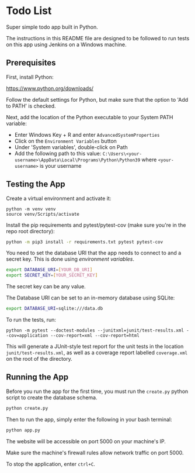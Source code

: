 # Todo List

Super simple todo app built in Python.

The instructions in this README file are designed to be followed to run tests on this app using Jenkins on a Windows machine.

## Prerequisites

First, install Python:

https://www.python.org/downloads/

Follow the default settings for Python, but make sure that the option to 'Add to PATH' is checked.

Next, add the location of the Python executable to your System PATH variable:
- Enter Windows Key + R and enter `AdvancedSystemProperties`
- Click on the `Environment Variables` button
- Under 'System variables', double-click on Path
- Add the following path to this value: `C:\Users\<your-username>\AppData\Local\Programs\Python\Python39` where `<your-username>` is your username

## Testing the App

Create a virtual environment and activate it:

```
python -m venv venv
source venv/Scripts/activate
```

Install the pip requirements and pytest/pytest-cov (make sure you're in the repo root directory):

```bash
python -m pip3 install -r requirements.txt pytest pytest-cov
```

You need to set the database URI that the app needs to connect to and a secret key. This is done using *environment variables*.

```bash
export DATABASE_URI=[YOUR_DB_URI]
export SECRET_KEY=[YOUR_SECRET_KEY]
```

The secret key can be any value.

The Database URI can be set to an in-memory database using SQLite:

```bash
export DATABASE_URI=sqlite:///data.db
```

To run the tests, run:

```
python -m pytest --doctest-modules --junitxml=junit/test-results.xml --cov=application --cov-report=xml --cov-report=html
```

This will generate a JUnit-style test report for the unit tests in the location `junit/test-results.xml`, as well as a coverage report labelled `coverage.xml` on the root of the directory.

## Running the App

Before you run the app for the first time, you must run the `create.py` python script to create the database schema.

```bash
python create.py
```

Then to run the app, simply enter the following in your bash terminal:

```bash
python app.py
```

The website will be accessible on port 5000 on your machine's IP.

Make sure the machine's firewall rules allow network traffic on port 5000.

To stop the application, enter `ctrl+C`.
